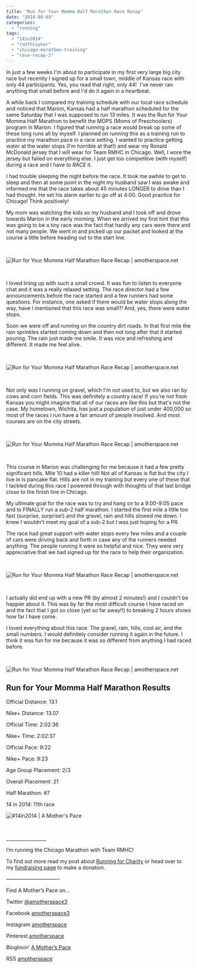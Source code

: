 ```yaml
---
title: "Run for Your Momma Half Marathon Race Recap"
date: "2014-09-03"
categories: 
  - "running"
tags: 
  - "14in2014"
  - "runthisyear"
  - "chicago-marathon-training"
  - "race-recap-2"
---
```


In just a few weeks I'm about to participate in my first very large big city race but recently I signed up for a small town, middle of Kansas race with only 44 participants. Yes, you read that right, only 44!  I've never ran anything that small before and I'd do it again in a heartbeat.

A while back I compared my training schedule with our local race schedule and noticed that Marion, Kansas had a half marathon scheduled for the same Saturday that I was supposed to run 13 miles. It was the Run for Your Momma Half Marathon to benefit the MOPS (Moms of Preschoolers) program in Marion. I figured that running a race would break up some of these long runs all by myself. I planned on running this as a training run to practice my marathon pace in a race setting. I wanted to practice getting water at the water stops (I'm horrible at that!) and wear my Ronald McDonald jersey that I will wear for Team RMHC in Chicago. Well, I wore the jersey but failed on everything else. I just get too competitive (with myself) during a race and I have to _RACE_ it.

I had trouble sleeping the night before the race. It took me awhile to get to sleep and then at some point in the night my husband saw I was awake and informed me that the race takes about 45 minutes LONGER to drive than I had thought. He set his alarm earlier to go off at 4:00. Good practice for Chicago! Think positively!

My mom was watching the kids so my husband and I took off and drove towards Marion in the early morning. When we arrived my first hint that this was going to be a tiny race was the fact that hardly any cars were there and not many people. We went in and picked up our packet and looked at the course a little before heading out to the start line.

 

![Run for Your Momma Half Marathon Race Recap | amotherspace.net](images/IMAG7025.jpg)

 

I loved lining up with such a small crowd. It was fun to listen to everyone chat and it was a really relaxed setting. The race director had a few announcements before the race started and a few runners had some questions. For instance, one asked if there would be water stops along the way, have I mentioned that this race was small?! And, yes, there were water stops.

Soon we were off and running on the country dirt roads. In that first mile the rain sprinkles started coming down and then not long after that it started pouring. The rain just made me smile. It was nice and refreshing and different. It made me feel alive.

 

![Run for Your Momma Half Marathon Race Recap | amotherspace.net](images/IMAG7031.jpg)

 

Not only was I running on gravel, which I'm not used to, but we also ran by cows and corn fields. This was definitely a country race! If you're not from Kansas you might imagine that all of our races are like this but that's not the case. My hometown, Wichita, has just a population of just under 400,000 so most of the races I run have a fair amount of people involved. And most courses are on the city streets.

 

![Run for Your Momma Half Marathon Race Recap | amotherspace.net](images/IMAG7032.jpg)

 

This course in Marion was challenging for me because it had a few pretty significant hills. Mile 10 had a killer hill! Not all of Kansas is flat but the city I live in is pancake flat. Hills are not in my training but every one of these that I tackled during this race I powered through with thoughts of that last bridge close to the finish line in Chicago.

My ultimate goal for the race was to try and hang on to a 9:00-9:05 pace and to FINALLY run a sub-2 half marathon. I started the first mile a little too fast (surprise, surprise!) and the gravel, rain and hills slowed me down. I knew I wouldn't meet my goal of a sub-2 but I was just hoping for a PR.

The race had great support with water stops every few miles and a couple of cars were driving back and forth in case any of the runners needed anything. The people running it were so helpful and nice. They were very appreciative that we had signed up for the race to help their organization.

 

![Run for Your Momma Half Marathon Race Recap | amotherspace.net](images/IMAG7023.jpg)

 

I actually did end up with a new PR (by almost 2 minutes!) and I couldn't be happier about it. This was by far the most difficult course I have raced on and the fact that I got so close (yet so far away!!) to breaking 2 hours shows how far I have come.

I loved everything about this race. The gravel, rain, hills, cool air, and the small numbers. I would definitely consider running it again in the future. I think it was fun for me because it was so different from anything I had raced before.

 

![Run for Your Momma Half Marathon Race Recap | amotherspace.net](images/IMAG7035.jpg)

## Run for Your Momma Half Marathon Results

Official Distance: 13.1

Nike+ Distance: 13.07

Official Time: 2:02:36

Nike+ Time: 2:02:37

Official Pace: 9:22

Nike+ Pace: 9:23

Age Group Placement: 2/3

Overall Placement: 21

Half Marathon: #7

14 in 2014: 11th race

![#14in2014 | A Mother's Pace](images/MixedButton1.jpg)

 

\_\_\_\_\_\_\_\_\_\_\_\_\_\_\_\_\_

I’m running the Chicago Marathon with Team RMHC!

To find out more read my post about [Running for Charity](http://amotherspace.net/2014/06/the-chicago-marathon-running-for-charity/) or head over to my [fundraising page](http://www.kintera.org/faf/donorReg/donorPledge.asp?ievent=1097960&supId=399266070) to make a donation.

——————————-

Find A Mother’s Pace on…

Twitter [@amotherspace3](https://twitter.com/amotherspace3)

Facebook [amotherspace3](http://facebook.com/amotherspace3)

Instagram [amotherspace](http://instagram.com/amotherspace)

Pinterest [amotherspace](http://pinterest.com/amotherspace/)

Bloglovin’ [A Mother’s Pace](http://www.bloglovin.com/en/blog/6680087)

RSS [amotherspace](http://feeds.feedburner.com/amotherspace)
